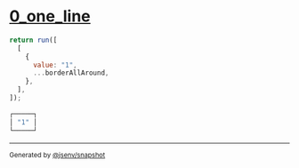 # [0_one_line](../../table.test.mjs#L16)

```js
return run([
  [
    {
      value: "1",
      ...borderAllAround,
    },
  ],
]);
```

```js
┌─────┐
│ "1" │
└─────┘
```

---

<sub>
  Generated by <a href="https://github.com/jsenv/core/tree/main/packages/independent/snapshot">@jsenv/snapshot</a>
</sub>
